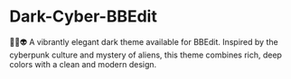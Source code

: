 # Dark-Cyber-BBEdit
🌈🌐👽 A vibrantly elegant dark theme available for BBEdit. Inspired by the cyberpunk culture and mystery of aliens, this theme combines rich, deep colors with a clean and modern design.
